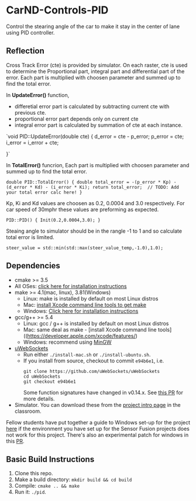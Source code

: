 # CarND-Controls-PID

Control the stearing angle of the car to make it stay in the center of lane using PID controller.

## Reflection

Cross Track Error (cte) is provided by simulator. On each raster, cte is used to determine the Proportional part, integral part and differential part of the error. Each part is multiplied with choosen parameter and summed up to find the total error.

In __UpdateError()__ function,
* differetial error part is calculated by subtracting current cte with previous cte.
* proportional error part depends only on current cte
* integral error part is calculated by summation of cte at each instance.

`void PID::UpdateError(double cte) {
   d_error = cte - p_error; 
   p_error = cte;
   i_error = i_error + cte;

}`

In __TotalError()__ funcrion, Each part is multiplied with choosen parameter and summed up to find the total error.

`double PID::TotalError() {
  double total_error = -(p_error * Kp) - (d_error * Kd) - (i_error * Ki);
  return total_error;  // TODO: Add your total error calc here!
}`

Kp, Ki and Kd values are choosen as 0.2, 0.0004 and 3.0 respectively. For car speed of 30mphr these values are preforming as expected.

`PID::PID() {
	Init(0.2,0.0004,3.0);
}`

Steaing angle to simulator should be in the rangle -1 to 1 and so calculate total error is limited.

`steer_value = std::min(std::max(steer_value_temp,-1.0),1.0);`

## Dependencies

* cmake >= 3.5
 * All OSes: [click here for installation instructions](https://cmake.org/install/)
* make >= 4.1(mac, linux), 3.81(Windows)
  * Linux: make is installed by default on most Linux distros
  * Mac: [install Xcode command line tools to get make](https://developer.apple.com/xcode/features/)
  * Windows: [Click here for installation instructions](http://gnuwin32.sourceforge.net/packages/make.htm)
* gcc/g++ >= 5.4
  * Linux: gcc / g++ is installed by default on most Linux distros
  * Mac: same deal as make - [install Xcode command line tools]((https://developer.apple.com/xcode/features/)
  * Windows: recommend using [MinGW](http://www.mingw.org/)
* [uWebSockets](https://github.com/uWebSockets/uWebSockets)
  * Run either `./install-mac.sh` or `./install-ubuntu.sh`.
  * If you install from source, checkout to commit `e94b6e1`, i.e.
    ```
    git clone https://github.com/uWebSockets/uWebSockets 
    cd uWebSockets
    git checkout e94b6e1
    ```
    Some function signatures have changed in v0.14.x. See [this PR](https://github.com/udacity/CarND-MPC-Project/pull/3) for more details.
* Simulator. You can download these from the [project intro page](https://github.com/udacity/self-driving-car-sim/releases) in the classroom.

Fellow students have put together a guide to Windows set-up for the project [here](https://s3-us-west-1.amazonaws.com/udacity-selfdrivingcar/files/Kidnapped_Vehicle_Windows_Setup.pdf) if the environment you have set up for the Sensor Fusion projects does not work for this project. There's also an experimental patch for windows in this [PR](https://github.com/udacity/CarND-PID-Control-Project/pull/3).

## Basic Build Instructions

1. Clone this repo.
2. Make a build directory: `mkdir build && cd build`
3. Compile: `cmake .. && make`
4. Run it: `./pid`. 

